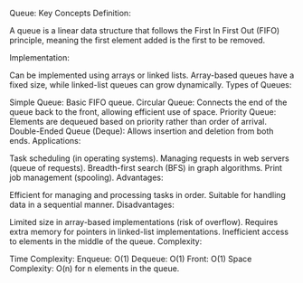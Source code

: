Queue: Key Concepts
Definition:

A queue is a linear data structure that follows the First In First Out (FIFO) principle, meaning the first element added is the first to be removed.

Implementation:

Can be implemented using arrays or linked lists.
Array-based queues have a fixed size, while linked-list queues can grow dynamically.
Types of Queues:

Simple Queue: Basic FIFO queue.
Circular Queue: Connects the end of the queue back to the front, allowing efficient use of space.
Priority Queue: Elements are dequeued based on priority rather than order of arrival.
Double-Ended Queue (Deque): Allows insertion and deletion from both ends.
Applications:

Task scheduling (in operating systems).
Managing requests in web servers (queue of requests).
Breadth-first search (BFS) in graph algorithms.
Print job management (spooling).
Advantages:

Efficient for managing and processing tasks in order.
Suitable for handling data in a sequential manner.
Disadvantages:

Limited size in array-based implementations (risk of overflow).
Requires extra memory for pointers in linked-list implementations.
Inefficient access to elements in the middle of the queue.
Complexity:

Time Complexity:
Enqueue: O(1)
Dequeue: O(1)
Front: O(1)
Space Complexity: O(n) for n elements in the queue.
